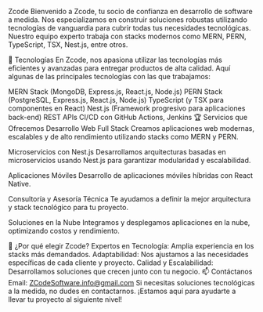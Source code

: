 Zcode
Bienvenido a Zcode, tu socio de confianza en desarrollo de software a medida. Nos especializamos en construir soluciones robustas utilizando tecnologías de vanguardia para cubrir todas tus necesidades tecnológicas. Nuestro equipo experto trabaja con stacks modernos como MERN, PERN, TypeScript, TSX, Nest.js, entre otros.

🚀 Tecnologías
En Zcode, nos apasiona utilizar las tecnologías más eficientes y avanzadas para entregar productos de alta calidad. Aquí algunas de las principales tecnologías con las que trabajamos:

MERN Stack (MongoDB, Express.js, React.js, Node.js)
PERN Stack (PostgreSQL, Express.js, React.js, Node.js)
TypeScript (y TSX para componentes en React)
Nest.js (Framework progresivo para aplicaciones back-end)
REST APIs
CI/CD con GitHub Actions, Jenkins
🏆 Servicios que Ofrecemos
Desarrollo Web Full Stack
Creamos aplicaciones web modernas, escalables y de alto rendimiento utilizando stacks como MERN y PERN.

Microservicios con Nest.js
Desarrollamos arquitecturas basadas en microservicios usando Nest.js para garantizar modularidad y escalabilidad.

Aplicaciones Móviles
Desarrollo de aplicaciones móviles híbridas con React Native.

Consultoría y Asesoría Técnica
Te ayudamos a definir la mejor arquitectura y stack tecnológico para tu proyecto.

Soluciones en la Nube
Integramos y desplegamos aplicaciones en la nube, optimizando costos y rendimiento.

🤝 ¿Por qué elegir Zcode?
Expertos en Tecnología: Amplia experiencia en los stacks más demandados.
Adaptabilidad: Nos ajustamos a las necesidades específicas de cada cliente y proyecto.
Calidad y Escalabilidad: Desarrollamos soluciones que crecen junto con tu negocio.
📫 Contáctanos
Email: ZCodeSoftware.info@gmail.com
Si necesitas soluciones tecnológicas a la medida, no dudes en contactarnos. ¡Estamos aquí para ayudarte a llevar tu proyecto al siguiente nivel!

